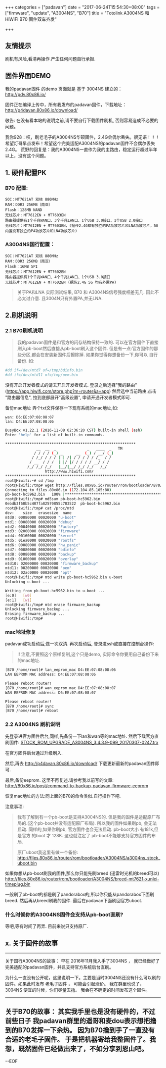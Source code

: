 +++
categories = ["padavan"]
date = "2017-06-24T15:54:30+08:00"
tags = ["firmware", "update", "A3004NS", "B70"]
title = "Totolink A3004NS 和 HiWiFi B70 固件双车齐发"

+++

## 友情提示
刷机有风险,看清再操作.产生任何问题自行承担.

## 固件界面DEMO
我的padavan固件 的demo 页面就是 基于 3004NS 建立的： http://pdv.80x86.io/

固件正在编译上传中，所有我发布的padavan固件，下载地址：http://p4davan.80x86.io/download/

敬告:
在没有看本站的说明之前,请不要自行下载固件刷机, 否则容易造成不必要的问题。

我你928：哎，刷老毛子的A3004NS华硕固件，2.4G会偶尔丢失。很无语！！！希望灯哥早点发布！希望这个完美适配A3004NS的padavan固件不会偶尔丢失2.4G。
荒野的回复是：我的A3004NS一直作为我的主路由，稳定运行超过半年以上，没有这个问题。

## 1. 硬件配置PK

### B70 配置:
```
SOC：MT7621AT 双核 880MHz
RAM：DDR3 256MB（南亚）
Flash：128MB NAND
无线芯片：MT7612EN + MT7603EN
路由器提供有1个千兆WAN口、3个千兆LAN口、1个USB 3.0接口、1个USB 2.0接口
无线芯片：MT7612EN + MT7603EN，(据传2.4G都有独立的PA功放芯片和LNA功放芯片，5G内置没有独立的PA功放芯片和LNA功放芯片)
```

### A3004NS国行配置：
```
SOC：MT7621AT 双核 880MHz
RAM：DDR3 256MB（南亚）
Flash：16MB SPI
无线芯片：MT7612EN + MT7602EN
路由器提供有1个千兆WAN口、4个千兆LAN口、1个USB 3.0接口
无线芯片：MT7612EN + MT7602EN (据传2.4G 5G 均有外置PA)
```

> 关于PA和LNA
> 实际测试结果, B70 和 A3004NS信号强度相差无几. 因此不必太过介意.
> 且3004N只有外置PA,并无LNA.

## 2.刷机说明

### 2.1 B70刷机说明

> 我的padavan固件是和官方的闪存结构保持一致的.
> 可以在官方固件下直接刷入pb-boot然后直接从pb-boot刷入这个固件.
> 但是有一点:官方固件的那些分区,都会在安装新固件后擦除掉. 如果你觉得你想备份一下,你可以
> 自行备份.
如:
```bash
#dd if=/dev/mtd7 of=/tmp/bdinfo.bin
#dd if=/dev/mtd11 of=/tmp/oem.bin
```

没有开启开发者模式的请去开启开发者模式.
登录之后选择"我的路由" (https://app.hiwifi.com/store.php?m=router&a=app)
然后选中当前路由,点击 "路由器信息", 拉到底部展开"高级设置", 申请开通开发者模式即可.

备份mac地址
弄个txt文件保存一下现有系统的mac地址,如:
```
wan: D6:EE:07:08:08:07
lan: D4:EE:07:08:08:06
```

```bash
BusyBox v1.22.1 (2016-11-08 02:36:20 CST) built-in shell (ash)
Enter 'help' for a list of built-in commands.

***********************************************************
              __  __  _              _   ____  _   TM
             / / / / (_) _      __  (_) / __/ (_)
            / /_/ / / / | | /| / / / / / /_  / /
           / __  / / /  | |/ |/ / / / / __/ / /
          /_/ /_/ /_/   |__/|__/ /_/ /_/   /_/
                  http://www.hiwifi.com/
***********************************************************
root@Hiwifi:~# cd /tmp
root@Hiwifi:/tmp# wget http://files.80x86.io/router/rom/bootloader/B70/pb-boot-hc5962.bin
Connecting to files.80x86.io (172.104.85.105:80)
pb-boot-hc5962.bin   100% |**************************************************************************************************************|   157k  0:00:00 ETA
root@Hiwifi:/tmp# md5sum pb-boot-hc5962.bin
0ebdb3f60b5c407fa82570855c703522  pb-boot-hc5962.bin
root@Hiwifi:/tmp# cat /proc/mtd
dev:    size   erasesize  name
mtd0: 00080000 00020000 "u-boot"
mtd1: 00080000 00020000 "debug"
mtd2: 00040000 00020000 "Factory"
mtd3: 02000000 00020000 "firmware"
mtd4: 00160000 00020000 "kernel"
mtd5: 01ea0000 00020000 "rootfs"
mtd6: 00080000 00020000 "hw_panic"
mtd7: 00080000 00020000 "bdinfo"
mtd8: 00080000 00020000 "backup"
mtd9: 01000000 00020000 "overlay"
mtd10: 02000000 00020000 "firmware_backup"
mtd11: 00200000 00020000 "oem"
mtd12: 02ac0000 00020000 "opt"
root@Hiwifi:/tmp# mtd write pb-boot-hc5962.bin u-boot
Unlocking u-boot ...

Writing from pb-boot-hc5962.bin to u-boot ...
[e:0]	[w0]
[e:1]	[w1]
root@Hiwifi:/tmp# mtd erase firmware_backup
Unlocking firmware_backup ...
Erasing firmware_backup ...
root@Hiwifi:/tmp#
```

### mac地址修复
padavan成功启动后,做一次双清.
再次启动后, 登录进ssh或直接在控制台操作:

> !! 注意,不要照这个原样复制,这个只是demo,
> 实际命令你要用自己备份下来的mac地址.

```bash
[B70 /home/root]# lan_eeprom_mac D4:EE:07:08:08:06
LAN EEPROM MAC address: D4:EE:07:08:08:06

Please reboot router!
[B70 /home/root]# wan_eeprom_mac D4:EE:07:08:08:07
WAN EEPROM MAC address: D6:EE:07:08:08:07

Please reboot router!
[B70 /home/root]# sync
[B70 /home/root]# reboot
```

### 2.2 A3004NS 刷机说明

先登录进官方固件后台,同样,先备份一下lan和wan等的mac地址.
然后下载官方直刷固件:
[STOCK_ROM_UPGRADE_A3004NS_3.4.3.9-099_20170307-0247.trx][088fc74e]

  [088fc74e]: http://files.80x86.io/router/rom/A3004NS/STOCK_ROM_UPGRADE_A3004NS_3.4.3.9-099_20170307-0247.trx "STOCK_ROM_UPGRADE_A3004NS_3.4.3.9-099_20170307-0247.trx"

在官方固件后台通过升级刷入.

然后,再去 http://p4davan.80x86.io/download/ 下载更新最新的padavan固件即可.

最后,备份eeprom. 这里不再复述.请参考我以前写的文章: http://80x86.io/post/command-to-backup-padavan-firmware-eeprom

恢复mac地址的方法:同上面的B70的命令类似.自行操作下吧.

注意事项:

> 我有了解到有一个pb-boot是支持A3004NS的.
> 但是我的固件是适配原厂布局的.(这个pb-boot并没有适配原厂布局).
> 所以我的固件如果刷pb, 会无法启动.
> 同样的,如果你刷pb, 官方固件也会无法启动.
> pb-boot大小 有181k,但是官方 的boot 才 128K. 这也就注定了
> pb-boot不能够支持官方固件的布局.
>
> 原厂uboot我这里有做一个备份:
> http://files.80x86.io/router/rom/bootloader/A3004NS/a3004ns_stock_uboot.bin

如果你想从pb-boot刷我的固件,那么你只能先刷breed (迅雷时光机的breed可以)
http://files.80x86.io/router/rom/bootloader/A3004NS/breed-mt7621-xunlei-timeplug.bin

一般刷了pb-boot的都是刷了pandorabox的,所以你只能从pandorabox下面刷
breed. 然后再从breed刷我的固件. 最后在padavan下面刷回官方uboot.

### 什么时候你的A3004NS固件会支持从pb-boot直刷?
等吧,等有时间了再弄. 目前来说只支持原厂.

## x. 关于固件的故事

----------------------------------------------------
关于国行A3004NS的故事：
早在 2016年11月我入手了3004NS ， 就已经做好了完美适配的padavan固件，并且支持官方系统后台直刷。

为什么一直没有公开呢，这里说明一下。主要是当时3004NS还没有什么可以刷的固件。如果此时发布
老毛子固件 ， 可能会引起涨价。 我在群里也说了， 3004NS 便宜的时候，你们尽量去撸。
我会在不确定的时间发布这个固件。


----------------------------------------------------

关于B70的故事：
其实我手里也是没有硬件的，不过前些日子
我padavan群里的遥哥和麦dou表示想把撸到的B70发挥一下余热。
因为B70撸到手了一直没有合适的老毛子固件。
于是把机器寄给我整固件了。我想，既然固件已经做出来了，不如分享到恩山吧。
----------------------------------------------------
--EOF
